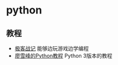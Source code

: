 # python

## 教程

- [极客战记](https://codecombat.163.com/play) 能够边玩游戏边学编程
- [廖雪峰的Python教程](https://www.liaoxuefeng.com/wiki/1016959663602400) Python 3版本的教程